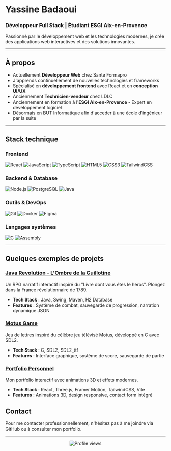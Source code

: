 # Yassine Badaoui

### Développeur Full Stack | Étudiant ESGI Aix-en-Provence

Passionné par le développement web et les technologies modernes, je crée des applications web interactives et des solutions innovantes.

---

## À propos

- Actuellement **Développeur Web** chez Sante Formapro
- J'apprends continuellement de nouvelles technologies et frameworks
- Spécialisé en **développement frontend** avec React et en **conception UI/UX**
- Anciennement **Technicien-vendeur** chez LDLC
- Anciennement en formation à l'**ESGI Aix-en-Provence** - Expert en développement logiciel
- Désormais en BUT Informatique afin d'acceder à une école d'ingénieur par la suite

---

## Stack technique

### Frontend
![React](https://img.shields.io/badge/React-20232A?style=for-the-badge&logo=react&logoColor=61DAFB)
![JavaScript](https://img.shields.io/badge/JavaScript-F7DF1E?style=for-the-badge&logo=javascript&logoColor=black)
![TypeScript](https://img.shields.io/badge/TypeScript-007ACC?style=for-the-badge&logo=typescript&logoColor=white)
![HTML5](https://img.shields.io/badge/HTML5-E34F26?style=for-the-badge&logo=html5&logoColor=white)
![CSS3](https://img.shields.io/badge/CSS3-1572B6?style=for-the-badge&logo=css3&logoColor=white)
![TailwindCSS](https://img.shields.io/badge/Tailwind_CSS-38B2AC?style=for-the-badge&logo=tailwind-css&logoColor=white)

### Backend & Database
![Node.js](https://img.shields.io/badge/Node.js-43853D?style=for-the-badge&logo=node.js&logoColor=white)
![PostgreSQL](https://img.shields.io/badge/PostgreSQL-316192?style=for-the-badge&logo=postgresql&logoColor=white)
![Java](https://img.shields.io/badge/Java-ED8B00?style=for-the-badge&logo=openjdk&logoColor=white)

### Outils & DevOps
![Git](https://img.shields.io/badge/Git-F05032?style=for-the-badge&logo=git&logoColor=white)
![Docker](https://img.shields.io/badge/Docker-2496ED?style=for-the-badge&logo=docker&logoColor=white)
![Figma](https://img.shields.io/badge/Figma-F24E1E?style=for-the-badge&logo=figma&logoColor=white)

### Langages systèmes
![C](https://img.shields.io/badge/C-00599C?style=for-the-badge&logo=c&logoColor=white)
![Assembly](https://img.shields.io/badge/Assembly-654FF0?style=for-the-badge&logo=assemblyscript&logoColor=white)

---

## Quelques exemples de projets

### [Java Revolution - L'Ombre de la Guillotine](https://github.com/ez1kl/java-revolution)
Un RPG narratif interactif inspiré du "Livre dont vous êtes le héros". Plongez dans la France révolutionnaire de 1789.
- **Tech Stack** : Java, Swing, Maven, H2 Database
- **Features** : Système de combat, sauvegarde de progression, narration dynamique JSON

### [Motus Game](https://github.com/ez1kl/motus-game)
Jeu de lettres inspiré du célèbre jeu télévisé Motus, développé en C avec SDL2.
- **Tech Stack** : C, SDL2, SDL2_ttf
- **Features** : Interface graphique, système de score, sauvegarde de partie

### [Portfolio Personnel](https://github.com/ez1kl/Portfolio)
Mon portfolio interactif avec animations 3D et effets modernes.
- **Tech Stack** : React, Three.js, Framer Motion, TailwindCSS, Vite
- **Features** : Animations 3D, design responsive, contact form intégré


## Contact

Pour me contacter professionnellement, n'hésitez pas à me joindre via GitHub ou à consulter mon portfolio.

---

<div align="center">
  <img src="https://komarev.com/ghpvc/?username=ez1kl&color=blueviolet&style=flat-square&label=Visiteurs" alt="Profile views" />
</div>
